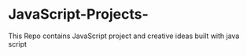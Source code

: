 # JavaScript-Projects-
This Repo contains JavaScript project and creative ideas built with java script 
